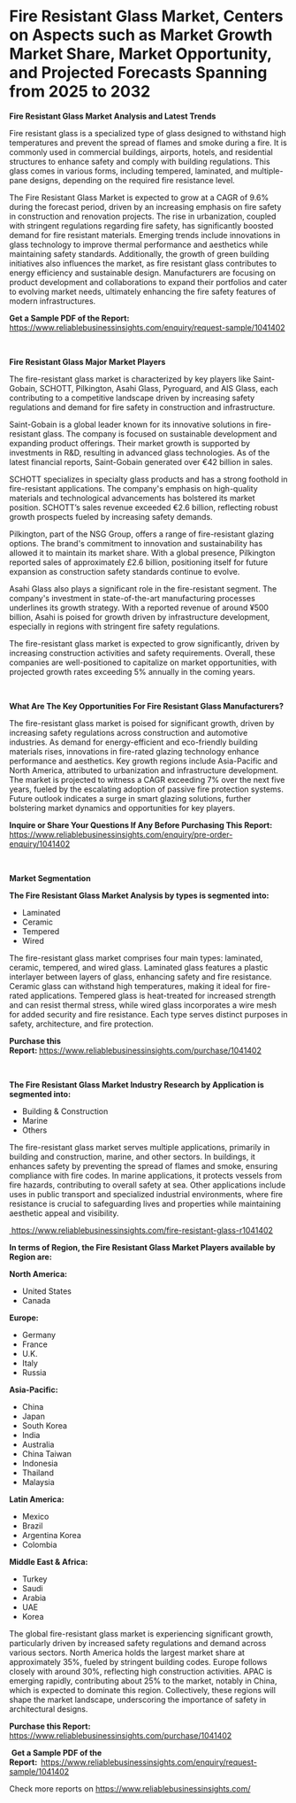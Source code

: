 <p><h1>Fire Resistant Glass Market, Centers on Aspects such as Market Growth Market Share, Market Opportunity, and Projected Forecasts Spanning from 2025 to 2032</h1></p><p><strong>Fire Resistant Glass Market Analysis and Latest Trends</strong></p>
<p><p>Fire resistant glass is a specialized type of glass designed to withstand high temperatures and prevent the spread of flames and smoke during a fire. It is commonly used in commercial buildings, airports, hotels, and residential structures to enhance safety and comply with building regulations. This glass comes in various forms, including tempered, laminated, and multiple-pane designs, depending on the required fire resistance level.</p><p>The Fire Resistant Glass Market is expected to grow at a CAGR of 9.6% during the forecast period, driven by an increasing emphasis on fire safety in construction and renovation projects. The rise in urbanization, coupled with stringent regulations regarding fire safety, has significantly boosted demand for fire resistant materials. Emerging trends include innovations in glass technology to improve thermal performance and aesthetics while maintaining safety standards. Additionally, the growth of green building initiatives also influences the market, as fire resistant glass contributes to energy efficiency and sustainable design. Manufacturers are focusing on product development and collaborations to expand their portfolios and cater to evolving market needs, ultimately enhancing the fire safety features of modern infrastructures.</p></p>
<p><strong>Get a Sample PDF of the Report:&nbsp;</strong> <a href="https://www.reliablebusinessinsights.com/enquiry/request-sample/1041402?utm_campaign=2227&utm_medium=2&utm_source=Github&utm_content=ia&utm_term=31012025&utm_id=fire-resistant-glass">https://www.reliablebusinessinsights.com/enquiry/request-sample/1041402</a></p>
<p>&nbsp;</p>
<p><strong>Fire Resistant Glass Major Market Players</strong></p>
<p><p>The fire-resistant glass market is characterized by key players like Saint-Gobain, SCHOTT, Pilkington, Asahi Glass, Pyroguard, and AIS Glass, each contributing to a competitive landscape driven by increasing safety regulations and demand for fire safety in construction and infrastructure.</p><p>Saint-Gobain is a global leader known for its innovative solutions in fire-resistant glass. The company is focused on sustainable development and expanding product offerings. Their market growth is supported by investments in R&D, resulting in advanced glass technologies. As of the latest financial reports, Saint-Gobain generated over €42 billion in sales.</p><p>SCHOTT specializes in specialty glass products and has a strong foothold in fire-resistant applications. The company's emphasis on high-quality materials and technological advancements has bolstered its market position. SCHOTT’s sales revenue exceeded €2.6 billion, reflecting robust growth prospects fueled by increasing safety demands.</p><p>Pilkington, part of the NSG Group, offers a range of fire-resistant glazing options. The brand's commitment to innovation and sustainability has allowed it to maintain its market share. With a global presence, Pilkington reported sales of approximately £2.6 billion, positioning itself for future expansion as construction safety standards continue to evolve.</p><p>Asahi Glass also plays a significant role in the fire-resistant segment. The company's investment in state-of-the-art manufacturing processes underlines its growth strategy. With a reported revenue of around ¥500 billion, Asahi is poised for growth driven by infrastructure development, especially in regions with stringent fire safety regulations.</p><p>The fire-resistant glass market is expected to grow significantly, driven by increasing construction activities and safety requirements. Overall, these companies are well-positioned to capitalize on market opportunities, with projected growth rates exceeding 5% annually in the coming years.</p></p>
<p>&nbsp;</p>
<p><strong>What Are The Key Opportunities For Fire Resistant Glass Manufacturers?</strong></p>
<p><p>The fire-resistant glass market is poised for significant growth, driven by increasing safety regulations across construction and automotive industries. As demand for energy-efficient and eco-friendly building materials rises, innovations in fire-rated glazing technology enhance performance and aesthetics. Key growth regions include Asia-Pacific and North America, attributed to urbanization and infrastructure development. The market is projected to witness a CAGR exceeding 7% over the next five years, fueled by the escalating adoption of passive fire protection systems. Future outlook indicates a surge in smart glazing solutions, further bolstering market dynamics and opportunities for key players.</p></p>
<p><strong>Inquire or Share Your Questions If Any Before Purchasing This Report:</strong> <a href="https://www.reliablebusinessinsights.com/enquiry/pre-order-enquiry/1041402?utm_campaign=2227&utm_medium=2&utm_source=Github&utm_content=ia&utm_term=31012025&utm_id=fire-resistant-glass">https://www.reliablebusinessinsights.com/enquiry/pre-order-enquiry/1041402</a></p>
<p>&nbsp;</p>
<p><strong>Market Segmentation</strong></p>
<p><strong>The Fire Resistant Glass Market Analysis by types is segmented into:</strong></p>
<p><ul><li>Laminated</li><li>Ceramic</li><li>Tempered</li><li>Wired</li></ul></p>
<p><p>The fire-resistant glass market comprises four main types: laminated, ceramic, tempered, and wired glass. Laminated glass features a plastic interlayer between layers of glass, enhancing safety and fire resistance. Ceramic glass can withstand high temperatures, making it ideal for fire-rated applications. Tempered glass is heat-treated for increased strength and can resist thermal stress, while wired glass incorporates a wire mesh for added security and fire resistance. Each type serves distinct purposes in safety, architecture, and fire protection.</p></p>
<p><strong>Purchase this Report:&nbsp;</strong><a href="https://www.reliablebusinessinsights.com/purchase/1041402?utm_campaign=2227&utm_medium=2&utm_source=Github&utm_content=ia&utm_term=31012025&utm_id=fire-resistant-glass">https://www.reliablebusinessinsights.com/purchase/1041402</a></p>
<p>&nbsp;</p>
<p><strong>The Fire Resistant Glass Market Industry Research by Application is segmented into:</strong></p>
<p><ul><li>Building & Construction</li><li>Marine</li><li>Others</li></ul></p>
<p><p>The fire-resistant glass market serves multiple applications, primarily in building and construction, marine, and other sectors. In buildings, it enhances safety by preventing the spread of flames and smoke, ensuring compliance with fire codes. In marine applications, it protects vessels from fire hazards, contributing to overall safety at sea. Other applications include uses in public transport and specialized industrial environments, where fire resistance is crucial to safeguarding lives and properties while maintaining aesthetic appeal and visibility.</p></p>
<p><a href="https://www.reliablebusinessinsights.com/fire-resistant-glass-r1041402?utm_campaign=2227&utm_medium=2&utm_source=Github&utm_content=ia&utm_term=31012025&utm_id=fire-resistant-glass">&nbsp;https://www.reliablebusinessinsights.com/fire-resistant-glass-r1041402</a></p>
<p><strong>In terms of Region, the Fire Resistant Glass Market Players available by Region are:</strong></p>
<p>
    <p> <strong> North America: </strong>
        <ul>
            <li>United States</li>
            <li>Canada</li>
        </ul>
        </p> 
    <p> <strong> Europe: </strong>
        <ul>
            <li>Germany</li>
            <li>France</li>
            <li>U.K.</li>
            <li>Italy</li>
            <li>Russia</li>
        </ul>
        </p> 
    <p> <strong> Asia-Pacific: </strong>
        <ul>
            <li>China</li>
            <li>Japan</li>
            <li>South Korea</li>
            <li>India</li>
            <li>Australia</li>
            <li>China Taiwan</li>
            <li>Indonesia</li>
            <li>Thailand</li>
            <li>Malaysia</li>
        </ul>
        </p> 
    <p> <strong> Latin America: </strong>
        <ul>
            <li>Mexico</li>
            <li>Brazil</li>
            <li>Argentina Korea</li>
            <li>Colombia</li>
        </ul>
        </p> 
    <p> <strong> Middle East & Africa: </strong>
        <ul>
            <li>Turkey</li>
            <li>Saudi</li>
            <li>Arabia</li>
            <li>UAE</li>
            <li>Korea</li>
        </ul>
    </p>
    </p>
<p><p>The global fire-resistant glass market is experiencing significant growth, particularly driven by increased safety regulations and demand across various sectors. North America holds the largest market share at approximately 35%, fueled by stringent building codes. Europe follows closely with around 30%, reflecting high construction activities. APAC is emerging rapidly, contributing about 25% to the market, notably in China, which is expected to dominate this region. Collectively, these regions will shape the market landscape, underscoring the importance of safety in architectural designs.</p></p>
<p><strong>Purchase this Report: </strong><a href="https://www.reliablebusinessinsights.com/purchase/1041402?utm_campaign=2227&utm_medium=2&utm_source=Github&utm_content=ia&utm_term=31012025&utm_id=fire-resistant-glass">https://www.reliablebusinessinsights.com/purchase/1041402</a></p>
<p>&nbsp;<strong>Get a Sample PDF of the Report:&nbsp;&nbsp;</strong><a href="https://www.reliablebusinessinsights.com/enquiry/request-sample/1041402?utm_campaign=2227&utm_medium=2&utm_source=Github&utm_content=ia&utm_term=31012025&utm_id=fire-resistant-glass">https://www.reliablebusinessinsights.com/enquiry/request-sample/1041402</a></p>
<p><strong></strong></p>
<p>Check more reports on <a href="https://www.reliablebusinessinsights.com/?utm_campaign=2227&utm_medium=2&utm_source=Github&utm_content=ia&utm_term=31012025&utm_id=fire-resistant-glass">https://www.reliablebusinessinsights.com/</a></p>